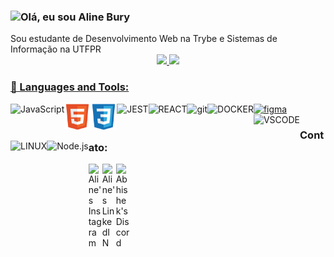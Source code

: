 <h3><img src="https://raw.githubusercontent.com/iampavangandhi/iampavangandhi/master/gifs/Hi.gif" width="15%">Olá, eu sou Aline Bury </h3>
Sou estudante de Desenvolvimento Web na Trybe e Sistemas de Informação na UTFPR

<div align="center">
  <a href="https://github.com/alinebury">
  <img height="180em" src="https://github-readme-stats.vercel.app/api?username=alinebury&show_icons=true&theme=tokyonight&include_all_commits=true&count_private=true"/>
  <img height="180em" src="https://github-readme-stats.vercel.app/api/top-langs/?username=alinebury&layout=compact&langs_count=7&theme=tokyonight" />
</div>
 
### 🔨 Languages and Tools:
<a href="" target="_blank"> <img align="left" alt="JavaScript" height ="42px"  src="https://raw.githubusercontent.com/rahul-jha98/github_readme_icons/main/language_and_tools/square/javascript/javascript.svg"> </a>
<a href="" target="_blank"> <img alt="HTML" align="left" height="42px" src="https://raw.githubusercontent.com/devicons/devicon/master/icons/html5/html5-original.svg"> </a>
<a href="" target="_blank"> <img alt="CSS" align="left" height="42px" src="https://raw.githubusercontent.com/devicons/devicon/master/icons/css3/css3-original.svg"> </a>
<a href="" target="_blank"> <img alt="JEST" align="left" height="42px" src="https://cdn.jsdelivr.net/gh/devicons/devicon/icons/jest/jest-plain.svg"> </a>
<a href="" target="_blank"> <img align="left" alt="REACT" height ="42px" src="https://raw.githubusercontent.com/rahul-jha98/github_readme_icons/main/language_and_tools/square/react/react.svg"></a>
<a href="" target="_blank"> <img src="https://raw.githubusercontent.com/rahul-jha98/github_readme_icons/main/language_and_tools/square/git-scm/git-scm.svg" align="left" alt="git" height='42px'/> </a>
<a href="" target="_blank"> <img src="https://raw.githubusercontent.com/rahul-jha98/github_readme_icons/main/language_and_tools/square/figma/figma.svg" alt="figma" height='42px'/> </a>
 <a href="" target="_blank"> <img alt="DOCKER" align="left" height="42px" src="https://cdn.jsdelivr.net/gh/devicons/devicon/icons/docker/docker-original-wordmark.svg"/> </a>
<a href="" target="_blank"> <img alt="VSCODE" align="left" height="42px" src="https://cdn.jsdelivr.net/gh/devicons/devicon/icons/vscode/vscode-original-wordmark.svg"> </a>
<a href="" target="_blank"> <img alt="LINUX" align="left" height="42px" src="https://cdn.jsdelivr.net/gh/devicons/devicon/icons/linux/linux-original.svg"> </a>
<a href="https://nodejs.org" target="_blank"><img align="left" alt="Node.js" height ="42px" src="https://raw.githubusercontent.com/rahul-jha98/github_readme_icons/main/language_and_tools/square/node/node.svg"></a>
<!-- <a href="https://www.typescriptlang.org/" target="_blank"><img align="left" alt="Typescirpt" height ="42px" src="https://raw.githubusercontent.com/rahul-jha98/github_readme_icons/main/language_and_tools/square/typescript/typescript.svg"></a> -->
<!-- <a href="https://www.python.org" target="_blank"><img align="left" alt="Python" height ="42px" src="https://raw.githubusercontent.com/rahul-jha98/github_readme_icons/main/language_and_tools/square/python/python.svg"></a> -->


### Contato: 
 
  <a href="https://www.instagram.com/aline.bury/">
    <img align="left" alt="Aline's Instagram" width="22px" src="https://raw.githubusercontent.com/hussainweb/hussainweb/main/icons/instagram.png" />
  </a>
  <a href="https://www.linkedin.com/in/aline-bury/">
    <img align="left" alt="Aline's LinkedIN" width="22px" src="https://raw.githubusercontent.com/peterthehan/peterthehan/master/assets/linkedin.svg" />
  </a>
   <a href="">
    <img align="left" alt="Abhishek's Discord" width="22px" src="https://raw.githubusercontent.com/peterthehan/peterthehan/master/assets/discord.svg" />
  </a>
 </div>
 
